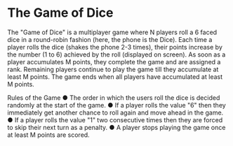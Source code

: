 # The Game of Dice
The "Game of Dice" is a multiplayer game where N players roll a 6 faced dice in a round-robin
fashion (here, the phone is the Dice). Each time a player rolls the dice (shakes the phone 2-3
times), their points increase by the number (1 to 6) achieved by the roll (displayed on screen).
As soon as a player accumulates M points, they complete the game and are assigned a rank.
Remaining players continue to play the game till they accumulate at least M points. The game
ends when all players have accumulated at least M points.

Rules of the Game
● The order in which the users roll the dice is decided randomly at the start of the game.
● If a player rolls the value "6" then they immediately get another chance to roll again and
move ahead in the game.
● If a player rolls the value "1" two consecutive times then they are forced to skip their next
turn as a penalty.
● A player stops playing the game once at least M points are scored.
